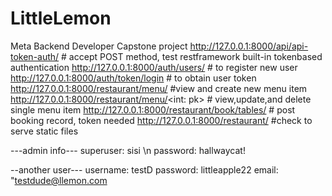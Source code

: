 # LittleLemon
Meta Backend Developer Capstone project
http://127.0.0.1:8000/api/api-token-auth/ # accept POST method, test restframework built-in tokenbased authentication
http://127.0.0.1:8000/auth/users/  # to register new user 
http://127.0.0.1:8000/auth/token/login  # to obtain user token
http://127.0.0.1:8000/restaurant/menu/  #view and create new menu item
http://127.0.0.1:8000/restaurant/menu/<int: pk> # view,update,and delete single menu item
http://127.0.0.1:8000/restaurant/book/tables/ # post booking record, token needed
http://127.0.0.1:8000/restaurant/ #check to serve static files

---admin info---
superuser: sisi \n
password: hallwaycat!

--another user---
username: testD
password: littleapple22
email: "testdude@llemon.com

